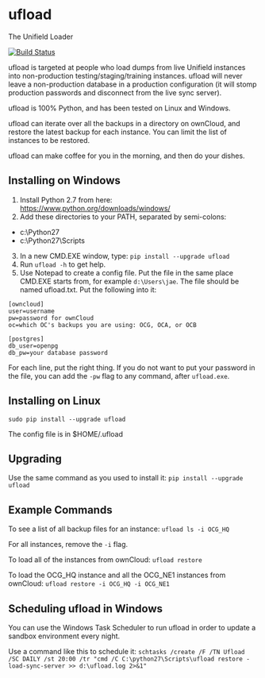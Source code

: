 # ufload
The Unifield Loader

[![Build Status](https://travis-ci.org/Unifield/ufload.svg?branch=master)](https://travis-ci.org/Unifield/ufload)

ufload is targeted at people who load dumps from live Unifield
instances into non-production testing/staging/training
instances. ufload will never leave a non-production database in a
production configuration (it will stomp production passwords and
disconnect from the live sync server).

ufload is 100% Python, and has been tested on Linux and Windows.

ufload can iterate over all the backups in a directory on ownCloud,
and restore the latest backup for each instance. You can limit the
list of instances to be restored.

ufload can make coffee for you in the morning, and then do your dishes.

## Installing on Windows

1. Install Python 2.7 from here: https://www.python.org/downloads/windows/
2. Add these directories to your PATH, separated by semi-colons:
  * c:\Python27
  * c:\Python27\Scripts
3. In a new CMD.EXE window, type: ```pip install --upgrade ufload```
4. Run ```ufload -h``` to get help.
5. Use Notepad to create a config file. Put the file in the same place CMD.EXE starts from, for example ```d:\Users\jae```. The file should be named ufload.txt. Put the following into it:
```
[owncloud]
user=username
pw=password for ownCloud
oc=which OC's backups you are using: OCG, OCA, or OCB

[postgres]
db_user=openpg
db_pw=your database password
```

For each line, put the right thing. If you do not want to put your
password in the file, you can add the ```-pw``` flag to any command,
after ```ufload.exe```.

## Installing on Linux

```sudo pip install --upgrade ufload```

The config file is in $HOME/.ufload

## Upgrading

Use the same command as you used to install it: ```pip install --upgrade ufload```

## Example Commands

To see a list of all backup files for an instance: ```ufload ls -i OCG_HQ```

For all instances, remove the ```-i``` flag.

To load all of the instances from ownCloud: ```ufload restore```

To load the OCG_HQ instance and all the OCG_NE1 instances from ownCloud: ```ufload restore -i OCG_HQ -i OCG_NE1```

## Scheduling ufload in Windows

You can use the Windows Task Scheduler to run ufload in order to update a
sandbox environment every night.

Use a command like this to schedule it: ```schtasks /create /F /TN Ufload /SC DAILY /st 20:00 /tr "cmd /C C:\python27\Scripts\ufload restore -load-sync-server >> d:\ufload.log 2>&1"```